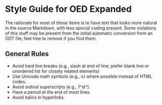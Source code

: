 # Style Guide for OED Expanded

The rationale for most of these items is to have text that looks more natural in the source Markdown, with less special coding present. Some violations of this stuff may be present from the initial automatic conversion from an ODT file; feel free to remove if you find them. 

## General Rules
- Avoid hard line breaks (e.g., slash at end of line; prefer blank line or unordered list for closely related elements)
- Use Unicode math symbols (e.g., ≥) where possible instead of HTML codes.
- Avoid ordinal superscripts (e.g., 1^st^).
- Have a period at the end of most lines.
- Avoid italics in hyperlinks.

